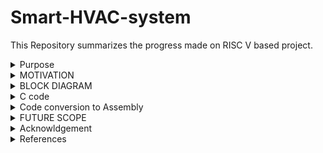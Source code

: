 # Smart-HVAC-system

This Repository summarizes the progress made on RISC V based project.

<details>
  <summary>
    Purpose
  </summary>
  Heating, Ventilation, and Air Conditioning (HVAC) systems are essential in various applications where maintaining optimal indoor environmental conditions is crucial for comfort, health, or process requirements. 

This Project focusses on smart HVAC systems that are installed in cars which will ensure a temperature and moisture control inside the vehicle using DHT11 temperature and moisture sensor. It is Effective as well as economically feasible. The output of the sensor will act as the input for RISC V which will be help us to roll off the window and Switch on the HVAC system even if the people are not around. These are useful when the car is either parked on outdoors during the day time or if there is humidity out. These are essential in various environments for several reasons:

**1. Comfort:**

Temperature Control: HVAC systems regulate indoor temperatures, ensuring occupants are comfortable regardless of external weather conditions.
Humidity Control: HVAC systems maintain optimal humidity levels, preventing discomfort caused by dry or excessively humid air.

**2. Health and Safety:**

Air Quality: HVAC systems filter and circulate air, removing pollutants, allergens, and contaminants. This is crucial for indoor air quality, especially in buildings with limited natural ventilation.
Disease Control: Proper ventilation and air exchange help reduce the spread of airborne diseases by diluting and exhausting contaminants.

**3. Energy Efficiency:**
Energy Conservation: HVAC systems are designed to be energy-efficient, reducing overall energy consumption in buildings.
Temperature Zoning: HVAC systems can be designed with zoning capabilities, allowing specific areas to be heated or cooled as needed, conserving energy in unoccupied spaces.

In summary, HVAC systems are essential for ensuring human comfort, health, safety, and the efficient operation of buildings and various industrial processes. They are designed to address a wide range of environmental and operational needs in diverse settings.
  
</details>

<details>
  <summary>
    MOTIVATION
  </summary>
  This Project focusses on creating a  smart HVAC system in cars. The development and integration of HVAC (Heating, Ventilation, and Air Conditioning) systems in cars are driven by several important factors, all aimed at enhancing the comfort, safety, and overall driving experience for passengers and drivers:

  **1. Passenger Comfort:**
  
 (a) Temperature Control: HVAC systems allow passengers to maintain a comfortable temperature inside the car, regardless of the weather conditions outside. This is especially important during extreme heat or cold.
(b) Humidity Control: Proper ventilation helps control humidity levels, preventing the feeling of stickiness and discomfort inside the vehicle.

**2. Driver Comfort and Safety:**

(a) Fog and Defrosting: HVAC systems are crucial for defrosting windows during cold weather. They also help prevent fogging, ensuring optimal visibility for the driver, which is essential for safe driving.
(b) Dehumidification: HVAC systems dehumidify the air, preventing the buildup of condensation inside the vehicle. This is especially important in preventing fogging on windows.
Occupant Focus: Comfortable passengers are less likely to distract the driver, contributing to overall road safety.

**3. Health and Well-being:**

Comfortable Journey: A comfortable temperature and clean air contribute to reduced stress during travel, enhancing the overall well-being of passengers.
Preventing Overheating: In hot weather, an efficient air conditioning system prevents passengers, especially children and the elderly, from overheating, which can be dangerous.

**4. Market Demand and Competitiveness:**

Consumer Expectations: Modern consumers expect a high level of comfort and convenience in their vehicles. HVAC systems have become a standard feature in most vehicles to meet these expectations.
Competitive Advantage: Car manufacturers compete based on the features and comfort they offer. A well-designed HVAC system adds value to the vehicle and can be a competitive advantage in the market.

**5. Vehicle Functionality:**

Demands of Modern Vehicles: Modern vehicles often come with electronic systems and gadgets that generate heat. Efficient HVAC systems help dissipate this heat, ensuring the proper functioning of these components.
Battery Cooling: In electric and hybrid vehicles, HVAC systems are used to cool batteries, ensuring they operate within the optimal temperature range.

**6. Regulatory Compliance:**

Emission Regulations: Regulations and standards often mandate the use of HVAC systems to control emissions and ensure efficient fuel consumption.
Safety Regulations: Proper defrosting and demisting are essential for compliance with safety regulations, ensuring visibility is not compromised.
In summary, the integration of HVAC systems in cars is driven by the need to provide comfort, safety, and well-being for passengers and drivers. Meeting consumer expectations, ensuring safety compliance, and staying competitive in the market are significant motivators for car manufacturers to invest in advanced and efficient HVAC technologies.

</details>
<details>
  <summary>
    BLOCK DIAGRAM
  </summary>
  
![WhatsApp Image 2023-10-10 at 19 18 57](https://github.com/Vartika-iiitb/Smart-HVAC-system/assets/140998716/5ea4909d-0650-4f72-9b06-aafc581a5e83)

</details>
<details>
  <summary>
    C code
  </summary>
	
  ```
  int main() {
    int temp_sensor;      // bit 0
    int car_window_motor;//bit 1 & 2
    int AC;//bit 3
    int mask;

    

    while (1) {
        
	asm volatile(
	    	"andi %0, x30, 1\n\t"
	    	:"=r"(temp_sensor)
	    	:
	    	:
	    	);
        if (temp_sensor == 1 && AC==0) { // temperature more than threshold, Roll off the windows and turn on AC
            //motor=2 makes roll up windows
            car_window_motor=2;//10 is one direction
            
            mask = 0xFFFFFFF9;
            asm volatile(
	    "and x30, x30, %1\n\t"
	    "or x30, x30, %0\n\t"
	    :
	    :"r"(car_window_motor),"r"(mask)
	    :"x30"
	    );
            
            
            //on AC
            AC=1;
            mask = 0xFFFFFFF7;
            asm volatile(
	    "and x30, x30, %1\n\t"
	    "or x30, x30, %0\n\t"
	    :
	    :"r"(AC),"r"(mask)
	    :"x30"
	    );
        }
        else if (temp_sensor == 0 && AC==1)
        { // temperature less than threshold roll down windows & AC is off
           
              //motor=1 makes roll down windows
            car_window_motor=1;//01 is opposite direction
            
            mask = 0xFFFFFFF9;
            asm volatile(
	    "and x30, x30, %1\n\t"
	    "or x30, x30, %0\n\t"
	    :
	    :"r"(car_window_motor),"r"(mask)
	    :"x30"
	    );
            
            
            //on AC
            AC=0;
            mask = 0xFFFFFFF7;
            asm volatile(
	    "and x30, x30, %1\n\t"
	    "or x30, x30, %0\n\t"
	    :
	    :"r"(AC),"r"(mask)
	    :"x30"
	    );
        }

       
    }

    return 0;
}
```

</details>

<details>

  <summary>
    Code conversion to Assembly
  </summary>

```
  c.out:     file format elf32-littleriscv


Disassembly of section .text:

00010054 <main>:
   10054:	fe010113          	addi	sp,sp,-32
   10058:	00812e23          	sw	s0,28(sp)
   1005c:	02010413          	addi	s0,sp,32
   10060:	001f7793          	andi	a5,t5,1
   10064:	fef42423          	sw	a5,-24(s0)
   10068:	fe842703          	lw	a4,-24(s0)
   1006c:	00100793          	li	a5,1
   10070:	04f71863          	bne	a4,a5,100c0 <main+0x6c>
   10074:	fec42783          	lw	a5,-20(s0)
   10078:	04079463          	bnez	a5,100c0 <main+0x6c>
   1007c:	00200793          	li	a5,2
   10080:	fef42223          	sw	a5,-28(s0)
   10084:	ff900793          	li	a5,-7
   10088:	fef42023          	sw	a5,-32(s0)
   1008c:	fe442783          	lw	a5,-28(s0)
   10090:	fe042703          	lw	a4,-32(s0)
   10094:	00ef7f33          	and	t5,t5,a4
   10098:	00ff6f33          	or	t5,t5,a5
   1009c:	00100793          	li	a5,1
   100a0:	fef42623          	sw	a5,-20(s0)
   100a4:	ff700793          	li	a5,-9
   100a8:	fef42023          	sw	a5,-32(s0)
   100ac:	fec42783          	lw	a5,-20(s0)
   100b0:	fe042703          	lw	a4,-32(s0)
   100b4:	00ef7f33          	and	t5,t5,a4
   100b8:	00ff6f33          	or	t5,t5,a5
   100bc:	0540006f          	j	10110 <main+0xbc>
   100c0:	fe842783          	lw	a5,-24(s0)
   100c4:	f8079ee3          	bnez	a5,10060 <main+0xc>
   100c8:	fec42703          	lw	a4,-20(s0)
   100cc:	00100793          	li	a5,1
   100d0:	f8f718e3          	bne	a4,a5,10060 <main+0xc>
   100d4:	00100793          	li	a5,1
   100d8:	fef42223          	sw	a5,-28(s0)
   100dc:	ff900793          	li	a5,-7
   100e0:	fef42023          	sw	a5,-32(s0)
   100e4:	fe442783          	lw	a5,-28(s0)
   100e8:	fe042703          	lw	a4,-32(s0)
   100ec:	00ef7f33          	and	t5,t5,a4
   100f0:	00ff6f33          	or	t5,t5,a5
   100f4:	fe042623          	sw	zero,-20(s0)
   100f8:	ff700793          	li	a5,-9
   100fc:	fef42023          	sw	a5,-32(s0)
   10100:	fec42783          	lw	a5,-20(s0)
   10104:	fe042703          	lw	a4,-32(s0)
   10108:	00ef7f33          	and	t5,t5,a4
   1010c:	00ff6f33          	or	t5,t5,a5
   10110:	f51ff06f          	j	10060 <main+0xc>
   
   ```

![diff instru](https://github.com/Vartika-iiitb/Smart-HVAC-system/assets/140998716/afc21576-9b60-48fe-a481-0aa8330b8bdb)
```
Number of different instructions: 9
List of different instructions:
li
sw
or
bne
bnez
lw
and
j
add
```
The compiled output of the C program has been shown below.

![tbovartika](https://github.com/Vartika-iiitb/Smart-HVAC-system/assets/140998716/792b1945-8da1-4bab-8915-3f00e0041b04)

</details>


<details>
  <summary>
    FUTURE SCOPE
  </summary>
  
 * To develop a user-friendly interface accessible via a mobile app, web dashboard or both.
 * It include features like real time temperature monitoring, Scheduling and remote control.
 * Implement Machine Learning algorithms
 
</details>

<details>
<summary>
Acknowldgement
</summary>

* I would sincerely like to thank Mr. Kunal Ghosh, Co founder of VLSI System Design Corp. Pvt. Ltd. for his consistent support and guidance throughout this task.
* Bhargav, Colleague at IIITB
</details>

<details>
<summary>
References
</summary>
	
 * https://github.com/SakethGajawada/RISCV-GNU
 * https://github.com/kunalg123
 * https://www.vsdiat.com/
</details>



